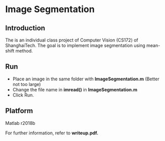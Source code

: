 # Image Segmentation

## Introduction

The is an individual class project of Computer Vision (CS172) of ShanghaiTech. The goal is to implement image segmentation using mean-shift method.

## Run

* Place an image in the same folder with **ImageSegmentation.m** (Better not too large)
* Change the file name in **imread()** in **ImageSegmentation.m**
* Click Run.

## Platform

Matlab r2018b

For further information, refer to **writeup.pdf.**

